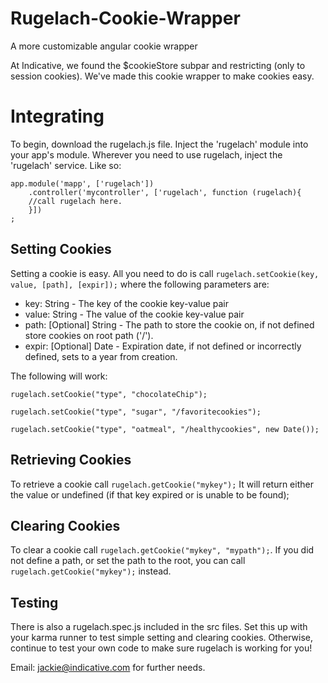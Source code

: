 Rugelach-Cookie-Wrapper
=======================

A more customizable angular cookie wrapper

At Indicative, we found the $cookieStore subpar and restricting (only to session cookies).  We've made this cookie wrapper to make cookies easy.


Integrating
===========
To begin, download the rugelach.js file.  Inject the 'rugelach' module into your app's module.  Wherever you need to use rugelach, inject the 'rugelach' service.  Like so:

	app.module('mapp', ['rugelach'])
		.controller('mycontroller', ['rugelach', function (rugelach){
		//call rugelach here.
		}])
	;

Setting Cookies
---------------
Setting a cookie is easy.  All you need to do is call `rugelach.setCookie(key, value, [path], [expir]);` where the following parameters are:

* key: String - The key of the cookie key-value pair
* value: String - The value of the cookie key-value pair
* path: [Optional] String - The path to store the cookie on, if not defined store cookies on root path ('/').
* expir: [Optional] Date - Expiration date, if not defined or incorrectly defined, sets to a year from creation.

The following will work:

	rugelach.setCookie("type", "chocolateChip");
	
	rugelach.setCookie("type", "sugar", "/favoritecookies");
	
	rugelach.setCookie("type", "oatmeal", "/healthycookies", new Date());
	

Retrieving Cookies
-------------------
To retrieve a cookie call `rugelach.getCookie("mykey");` It will return either the value or undefined (if that key expired or is unable to be found);

Clearing Cookies
----------------
To clear a cookie call `rugelach.getCookie("mykey", "mypath");`.  If you did not define a path, or set the path to the root, you can call `rugelach.getCookie("mykey");` instead.

Testing
-------
There is also a rugelach.spec.js included in the src files. Set this up with your karma runner to test simple setting and clearing cookies. Otherwise, continue to test your own code to make sure rugelach is working for you!


Email: jackie@indicative.com for further needs.
